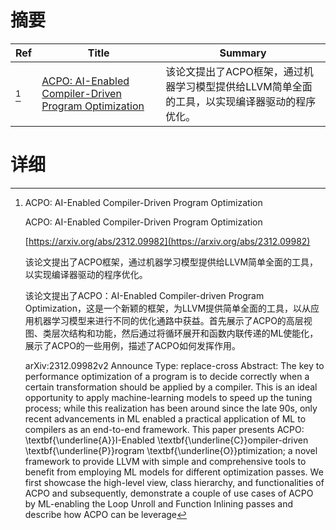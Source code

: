 # 摘要

| Ref | Title | Summary |
| --- | --- | --- |
| [^1] | [ACPO: AI-Enabled Compiler-Driven Program Optimization](https://arxiv.org/abs/2312.09982) | 该论文提出了ACPO框架，通过机器学习模型提供给LLVM简单全面的工具，以实现编译器驱动的程序优化。 |

# 详细

[^1]: ACPO: AI-Enabled Compiler-Driven Program Optimization

    ACPO: AI-Enabled Compiler-Driven Program Optimization

    [https://arxiv.org/abs/2312.09982](https://arxiv.org/abs/2312.09982)

    该论文提出了ACPO框架，通过机器学习模型提供给LLVM简单全面的工具，以实现编译器驱动的程序优化。

    

    该论文提出了ACPO：AI-Enabled Compiler-driven Program Optimization，这是一个新颖的框架，为LLVM提供简单全面的工具，以从应用机器学习模型来进行不同的优化通路中获益。首先展示了ACPO的高层视图、类层次结构和功能，然后通过将循环展开和函数内联传递的ML使能化，展示了ACPO的一些用例，描述了ACPO如何发挥作用。

    arXiv:2312.09982v2 Announce Type: replace-cross  Abstract: The key to performance optimization of a program is to decide correctly when a certain transformation should be applied by a compiler. This is an ideal opportunity to apply machine-learning models to speed up the tuning process; while this realization has been around since the late 90s, only recent advancements in ML enabled a practical application of ML to compilers as an end-to-end framework.   This paper presents ACPO: \textbf{\underline{A}}I-Enabled \textbf{\underline{C}}ompiler-driven \textbf{\underline{P}}rogram \textbf{\underline{O}}ptimization; a novel framework to provide LLVM with simple and comprehensive tools to benefit from employing ML models for different optimization passes. We first showcase the high-level view, class hierarchy, and functionalities of ACPO and subsequently, demonstrate a couple of use cases of ACPO by ML-enabling the Loop Unroll and Function Inlining passes and describe how ACPO can be leverage
    

